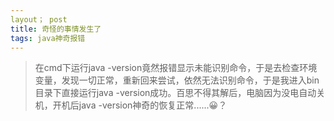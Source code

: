 ```yaml
---
layout； post
title: 奇怪的事情发生了
tags: java神奇报错
---
```


> 在cmd下运行java -version竟然报错显示未能识别命令，于是去检查环境变量，发现一切正常，重新回来尝试，依然无法识别命令，于是我进入bin目录下直接运行java -version成功。百思不得其解后，电脑因为没电自动关机，开机后java -version神奇的恢复正常......😀？